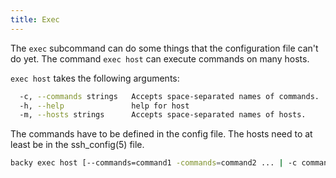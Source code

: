 ```yaml
---
title: Exec
---
```


The `exec` subcommand can do some things that the configuration file can't do yet. The command `exec host` can execute commands on many hosts.

`exec host` takes the following arguments:

```sh
  -c, --commands strings   Accepts space-separated names of commands.
  -h, --help               help for host
  -m, --hosts strings      Accepts space-separated names of hosts.
```

The commands have to be defined in the config file. The hosts need to at least be in the ssh_config(5) file.

```sh
backy exec host [--commands=command1 -commands=command2 ... | -c command1 -c command2 ...] [--hosts=host1 --hosts=hosts2 ... | -m host1 -m host2 ...]  [flags]
```

